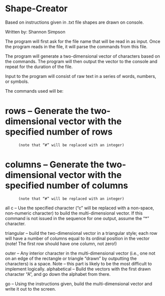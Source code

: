 Shape-Creator
=============

Based on instructions given in .txt file shapes are drawn on console.


Written by: Shannon Simpson

The program will first ask for the file name that will be read in as input. Once the program reads in the file, 
it will parse the commands from this file.

The program will generate a two-dimensional vector of characters based on the commands.
The program will then output the vector to the console and repeat for the duration of the file.

Input to the program will consist of raw text in a series of words, numbers, or symbols. 

The commands used will be:
# rows – Generate the two-dimensional vector with the specified number of rows 
          (note that “#” will be replaced with an integer)
          
# columns – Generate the two-dimensional vector with the specified number of columns 
          (note that “#” will be replaced with an integer)
          
all c – Use the specified character (“c” will be replaced with a non-space, non-numeric character) 
        to build the multi-dimensional vector. 
        If this command is not issued in the sequence for one output, assume the “*” character.
        
triangular – build the two-dimensional vector in a triangular style; 
            each row will have a number of columns equal to its ordinal position in the vector 
            (note! The first row should have one column, not zero!)
            
outer – Any interior character in the multi-dimensional vector 
      (i.e., one not on an edge of the rectangle or triangle “drawn” by outputting the characters) 
      is a space. Note – this part is likely to be the most difficult to implement logically.
alphabetical – Build the vectors with the first drawn character “A”, and go down the alphabet from there.

go – Using the instructions given, build the multi-dimensional vector and write it out to the screen.

